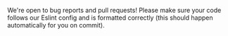 We're open to bug reports and pull requests! Please make sure your code follows
our Eslint config and is formatted correctly (this should happen automatically
for you on commit).
